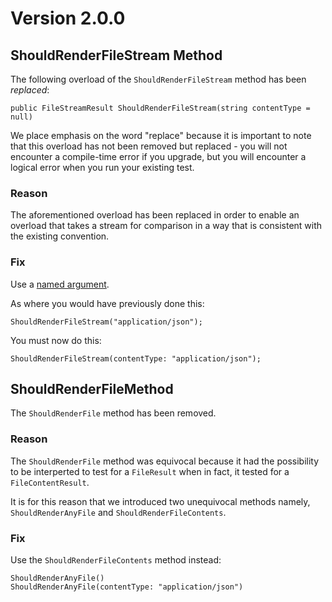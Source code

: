 # Version 2.0.0

## ShouldRenderFileStream Method

The following overload of the `ShouldRenderFileStream` method has been *replaced*:

    public FileStreamResult ShouldRenderFileStream(string contentType = null)

We place emphasis on the word "replace" because it is important to note that this overload has not been removed but replaced - you will not encounter a compile-time error if you upgrade, but you will encounter a logical error when you run your existing test.

### Reason

The aforementioned overload has been replaced in order to enable an overload that takes a stream for comparison in a way that is consistent with the existing convention.

### Fix

Use a [named argument](http://msdn.microsoft.com/en-gb/library/dd264739.aspx).

As where you would have previously done this:

    ShouldRenderFileStream("application/json");
 
You must now do this: 

    ShouldRenderFileStream(contentType: "application/json");
    
    
## ShouldRenderFileMethod

The `ShouldRenderFile` method has been removed.

### Reason

The `ShouldRenderFile` method was equivocal because it had the possibility to be interperted to test for a `FileResult` when in fact, it tested for a `FileContentResult`. 

It is for this reason that we introduced two unequivocal methods namely, `ShouldRenderAnyFile` and `ShouldRenderFileContents`.

### Fix

Use the `ShouldRenderFileContents` method instead: 

    ShouldRenderAnyFile()
    ShouldRenderAnyFile(contentType: "application/json")
    